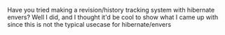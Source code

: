 Have you tried making a revision/history tracking system with hibernate envers? Well I did, and I thought it'd be cool to show what I came up with since this is not the typical usecase for hibernate/envers
